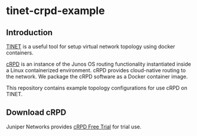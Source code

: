 # tinet-crpd-example
## Introduction

[TINET](https://github.com/tinynetwork/tinet) is a useful tool for setup virtual network topology using docker containers.

[cRPD](https://www.juniper.net/us/en/products/routers/containerized-routing-protocol-daemon-crpd.html) is an instance of the Junos OS routing functionality instantiated inside a Linux containerized environment. cRPD provides cloud-native routing to the network. We package the cRPD software as a Docker container image.

This repository contains example topology configurations for use cRPD on TINET.

## Download cRPD

Juniper Networks provides [cRPD Free Trial](https://www.juniper.net/us/en/dm/crpd-free-trial.html) for trial use.
